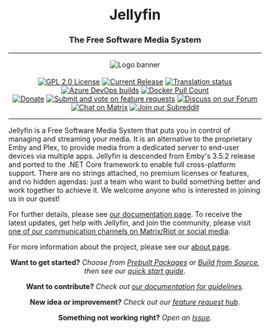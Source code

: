 <h1 align="center">Jellyfin</h1>
<h3 align="center">The Free Software Media System</h3>

---

<p align="center">
<img alt="Logo banner" src="https://raw.githubusercontent.com/jellyfin/jellyfin-ux/master/branding/SVG/banner-logo-solid.svg?sanitize=true"/>
<br/><br/>
<a href="https://github.com/jellyfin/jellyfin"><img alt="GPL 2.0 License" src="https://img.shields.io/github/license/jellyfin/jellyfin.svg"/></a>
<a href="https://github.com/jellyfin/jellyfin/releases"><img alt="Current Release" src="https://img.shields.io/github/release/jellyfin/jellyfin.svg"/></a>
<a href="https://translate.jellyfin.org/projects/jellyfin/jellyfin-core/?utm_source=widget"><img src="https://translate.jellyfin.org/widgets/jellyfin/-/jellyfin-core/svg-badge.svg" alt="Translation status" /></a>
<a href="https://dev.azure.com/jellyfin-project/jellyfin/_build?definitionId=1"><img alt="Azure DevOps builds" src="https://dev.azure.com/jellyfin-project/jellyfin/_apis/build/status/Jellyfin%20CI"></a>
<a href="https://hub.docker.com/r/jellyfin/jellyfin"><img alt="Docker Pull Count" src="https://img.shields.io/docker/pulls/jellyfin/jellyfin.svg"/></a>
</br>
<a href="https://opencollective.com/jellyfin"><img alt="Donate" src="https://img.shields.io/opencollective/all/jellyfin.svg?label=backers"/></a>
<a href="https://features.jellyfin.org"/><img alt="Submit and vote on feature requests" src="https://img.shields.io/badge/fider-vote%20on%20features-success.svg"/></a>
<a href="https://forum.jellyfin.org"/><img alt="Discuss on our Forum" src="https://img.shields.io/discourse/https/forum.jellyfin.org/users.svg"/></a>
<a href="https://matrix.to/#/+jellyfin:matrix.org"><img alt="Chat on Matrix" src="https://img.shields.io/matrix/jellyfin:matrix.org.svg?logo=matrix"/></a>
<a href="https://www.reddit.com/r/jellyfin/"><img alt="Join our Subreddit" src="https://img.shields.io/badge/reddit-r%2Fjellyfin-%23FF5700.svg"/></a>
</p>

---

Jellyfin is a Free Software Media System that puts you in control of managing and streaming your media. It is an alternative to the proprietary Emby and Plex, to provide media from a dedicated server to end-user devices via multiple apps. Jellyfin is descended from Emby's 3.5.2 release and ported to the .NET Core framework to enable full cross-platform support. There are no strings attached, no premium licenses or features, and no hidden agendas: just a team who want to build something better and work together to achieve it. We welcome anyone who is interested in joining us in our quest!

For further details, please see [our documentation page](https://docs.jellyfin.org/). To receive the latest updates, get help with Jellyfin, and join the community, please visit [one of our communication channels on Matrix/Riot or social media](https://docs.jellyfin.org/general/getting-help.html).

For more information about the project, please see our [about page](https://docs.jellyfin.org/general/about.html).

<p align="center">
<strong>Want to get started?</strong>
<em>Choose from <a href="https://docs.jellyfin.org/general/administration/installing.html">Prebuilt Packages</a> or <a href="https://docs.jellyfin.org/general/administration/building.html">Build from Source</a>, then see our <a href="https://docs.jellyfin.org/general/administration/quick-start.html">quick start guide</a>.</em>
</p>
<p align="center">
<strong>Want to contribute?</strong>
<em>Check out <a href="https://docs.jellyfin.org/general/contributing/index.html">our documentation for guidelines</a>.</em>
</p>
<p align="center">
<strong>New idea or improvement?</strong>
<em>Check out our <a href="https://features.jellyfin.org/?view=most-wanted">feature request hub</a>.</em>
</p>
<p align="center">
<strong>Something not working right?</strong>
<em>Open an <a href="https://docs.jellyfin.org/general/contributing/issues.html">Issue</a>.</em>
</p>
